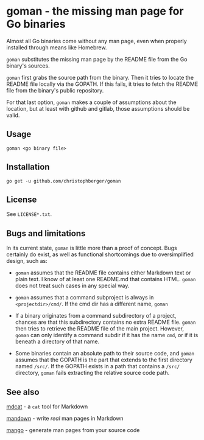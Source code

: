 # goman - the missing man page for Go binaries

Almost all Go binaries come without any man page, even when properly installed through means like Homebrew.

`goman` substitutes the missing man page by the README file from the Go binary's sources.

`goman` first grabs the source path from the binary. Then it tries to locate the README file locally via the GOPATH. If this fails, it tries to fetch the README file from the binary's public repository. 

For that last option, `goman` makes a couple of assumptions about the location, but at least with github and gitlab, those assumptions should be valid. 



## Usage

    goman <go binary file>


## Installation 

    go get -u github.com/christophberger/goman


## License

See `LICENSE*.txt`.


## Bugs and limitations

In its current state, `goman` is little more than a proof of concept. Bugs certainly do exist, as well as functional shortcomings due to oversimplified design, such as:

* `goman` assumes that the README file contains either Markdown text or plain text. I know of at least one README.md that contains HTML. `goman` does not treat such cases in any special way.

* `goman` assumes that a command subproject is always in `<projectdir>/cmd/`. If the cmd dir has a different name, `goman` 

* If a binary originates from a command subdirectory of a project, chances are that this subdirectory contains no extra README file. `goman` then tries to retrieve the README file of the main project. However, `goman` can only identify a command subdir if it has the name `cmd`, or if it is beneath a directory of that name.

* Some binaries contain an absolute path to their source code, and `goman` assumes that the GOPATH is the part that extends to the first directory named `/src/`. If the GOPATH exists in a path that contains a `/src/` directory, `goman` fails extracting the relative source code path.


## See also

[mdcat](https://github.com/ec1oud/mdcat) - a `cat` tool for Markdown

[mandown](https://github.com/driusan/mandown) - write *real* man pages in Markdown

[mango](https://github.com/slyrz/mango) - generate man pages from your source code

